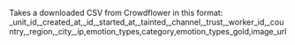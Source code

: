 Takes a downloaded CSV from Crowdflower in this format:
_unit_id,_created_at,_id,_started_at,_tainted,_channel,_trust,_worker_id,_country,_region,_city,_ip,emotion_types,category,emotion_types_gold,image_url
